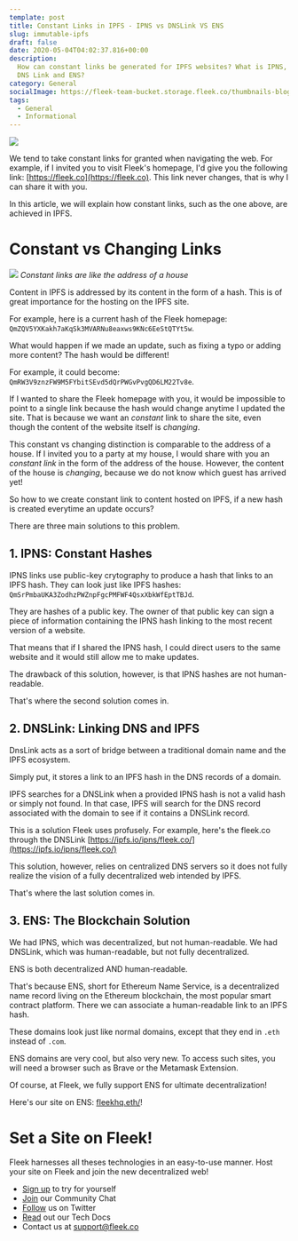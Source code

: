 ```yaml
---
template: post
title: Constant Links in IPFS - IPNS vs DNSLink VS ENS
slug: immutable-ipfs
draft: false
date: 2020-05-04T04:02:37.816+00:00
description:
  How can constant links be generated for IPFS websites? What is IPNS,
  DNS Link and ENS?
category: General
socialImage: https://fleek-team-bucket.storage.fleek.co/thumbnails-blog/immutable-ipfs.png
tags:
  - General
  - Informational
---
```


![](https://fleek-team-bucket.storage.fleek.co/thumbnails-blog/immutable-ipfs.png)

We tend to take constant links for granted when navigating the web. For example, if I invited you to visit Fleek's homepage, I'd give you the following link: [https://fleek.co](https://fleek.co). This link never changes, that is why I can share it with you.

In this article, we will explain how constant links, such as the one above, are achieved in IPFS.

# Constant vs Changing Links

![](./media/ConstantLinks/house.jpg)
_Constant links are like the address of a house_

Content in IPFS is addressed by its content in the form of a hash. This is of great importance for the hosting on the IPFS site.

For example, here is a current hash of the Fleek homepage: `QmZQV5YXKakh7aKqSk3MVARNu8eaxws9KNc6EeStQTYt5w`.

What would happen if we made an update, such as fixing a typo or adding more content? The hash would be different!

For example, it could become: `QmRW3V9znzFW9M5FYbitSEvd5dQrPWGvPvgQD6LM22Tv8e`.

If I wanted to share the Fleek homepage with you, it would be impossible to point to a single link because the hash would change anytime I updated the site. That is because we want an _constant_ link to share the site, even though the content of the website itself is _changing_.

This constant vs changing distinction is comparable to the address of a house. If I invited you to a party at my house, I would share with you an _constant link_ in the form of the address of the house. However, the content of the house is _changing_, because we do not know which guest has arrived yet!

So how to we create constant link to content hosted on IPFS, if a new hash is created everytime an update occurs?

There are three main solutions to this problem.

## 1. IPNS: Constant Hashes

IPNS links use public-key crytography to produce a hash that links to an IPFS hash.
They can look just like IPFS hashes: `QmSrPmbaUKA3ZodhzPWZnpFgcPMFWF4QsxXbkWfEptTBJd`.

They are hashes of a public key. The owner of that public key can sign a piece of information containing the IPNS hash linking to the most recent version of a website.

That means that if I shared the IPNS hash, I could direct users to the same website and it would still allow me to make updates.

The drawback of this solution, however, is that IPNS hashes are not human-readable.

That's where the second solution comes in.

## 2. DNSLink: Linking DNS and IPFS

DnsLink acts as a sort of bridge between a traditional domain name and the IPFS ecosystem.

Simply put, it stores a link to an IPFS hash in the DNS records of a domain.

IPFS searches for a DNSLink when a provided IPNS hash is not a valid hash or simply not found. In that case, IPFS will search for the DNS record associated with the domain to see if it contains a DNSLink record.

This is a solution Fleek uses profusely. For example, here's the fleek.co through the DNSLink [https://ipfs.io/ipns/fleek.co/](https://ipfs.io/ipns/fleek.co/)

This solution, however, relies on centralized DNS servers so it does not fully realize the vision of a fully decentralized web intended by IPFS.

That's where the last solution comes in.

## 3. ENS: The Blockchain Solution

We had IPNS, which was decentralized, but not human-readable.
We had DNSLink, which was human-readable, but not fully decentralized.

ENS is both decentralized AND human-readable.

That's because ENS, short for Ethereum Name Service, is a decentralized name record living on the Ethereum blockchain, the most popular smart contract platform. There we can associate a human-readable link to an IPFS hash.

These domains look just like normal domains, except that they end in `.eth` instead of `.com`.

ENS domains are very cool, but also very new.
To access such sites, you will need a browser such as Brave or the Metamask Extension.

Of course, at Fleek, we fully support ENS for ultimate decentralization!

Here's our site on ENS: [fleekhq.eth/](https://fleekhq.eth/)!

# Set a Site on Fleek!

Fleek harnesses all theses technologies in an easy-to-use manner.
Host your site on Fleek and join the new decentralized web!

- [Sign up](https://app.fleek.co) to try for yourself
- [Join](https://slack.fleek.co/) our Community Chat
- [Follow](https://twitter.com/fleek) us on Twitter
- [Read](https://docs.fleek.co/) out our Tech Docs
- Contact us at support@fleek.co
